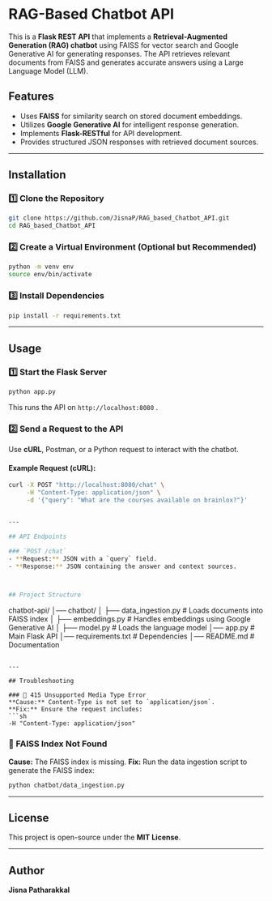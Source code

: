 # RAG-Based Chatbot API

This is a **Flask REST API** that implements a **Retrieval-Augmented Generation (RAG) chatbot** using FAISS for vector search and Google Generative AI for generating responses. The API retrieves relevant documents from FAISS and generates accurate answers using a Large Language Model (LLM).

## Features
- Uses **FAISS** for similarity search on stored document embeddings.
- Utilizes **Google Generative AI** for intelligent response generation.
- Implements **Flask-RESTful** for API development.
- Provides structured JSON responses with retrieved document sources.

---

## Installation

### 1️⃣ Clone the Repository
```sh
git clone https://github.com/JisnaP/RAG_based_Chatbot_API.git
cd RAG_based_Chatbot_API
```

### 2️⃣ Create a Virtual Environment (Optional but Recommended)
```sh
python -m venv env
source env/bin/activate  
```

### 3️⃣ Install Dependencies
```sh
pip install -r requirements.txt
```

---

## Usage

### 1️⃣ Start the Flask Server
```sh
python app.py
```
This runs the API on `http://localhost:8080` .

### 2️⃣ Send a Request to the API
Use **cURL**, Postman, or a Python request to interact with the chatbot.

#### Example Request (cURL):
```sh
curl -X POST "http://localhost:8080/chat" \
     -H "Content-Type: application/json" \
     -d '{"query": "What are the courses available on brainlox?"}'


---

## API Endpoints

### `POST /chat`
- **Request:** JSON with a `query` field.
- **Response:** JSON containing the answer and context sources.



## Project Structure
```
chatbot-api/
│── chatbot/
│   ├── data_ingestion.py  # Loads documents into FAISS index
│   ├── embeddings.py      # Handles embeddings using Google Generative AI
│   ├── model.py          # Loads the language model
│── app.py               # Main Flask API
│── requirements.txt     # Dependencies
│── README.md            # Documentation
```

---

## Troubleshooting

### 🔹 415 Unsupported Media Type Error
**Cause:** Content-Type is not set to `application/json`.
**Fix:** Ensure the request includes:
```sh
-H "Content-Type: application/json"
```

### 🔹 FAISS Index Not Found
**Cause:** The FAISS index is missing.
**Fix:** Run the data ingestion script to generate the FAISS index:
```sh
python chatbot/data_ingestion.py
```

---

## License
This project is open-source under the **MIT License**.

---

## Author
**Jisna Patharakkal**



